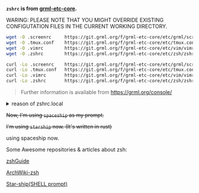 **`zshrc` is from [grml-etc-core](https://github.com/grml/grml-etc-core).**

WARING: PLEASE NOTE THAT YOU MIGHT OVERRIDE EXISTING CONFIGUTATION FILES IN THE CURRENT WORKING DIRECTORY.

```sh
wget -O .screenrc     https://git.grml.org/f/grml-etc-core/etc/grml/screenrc_generic
wget -O .tmux.conf    https://git.grml.org/f/grml-etc-core/etc/tmux.conf
wget -O .vimrc        https://git.grml.org/f/grml-etc-core/etc/vim/vimrc
wget -O .zshrc        https://git.grml.org/f/grml-etc-core/etc/zsh/zshrc
```

```sh
curl -Lo .screenrc    https://git.grml.org/f/grml-etc-core/etc/grml/screenrc_generic
curl -Lo .tmux.conf   https://git.grml.org/f/grml-etc-core/etc/tmux.conf
curl -Lo .vimrc       https://git.grml.org/f/grml-etc-core/etc/vim/vimrc
curl -Lo .zshrc       https://git.grml.org/f/grml-etc-core/etc/zsh/zshrc
```

>Further information is available from https://grml.org/console/

<details>
<summary>reason of zshrc.local</summary>
我不希望我自己添加的 zsh 配置污染了 grml 的配置。
所以为了区分，还是添加了一个 `zshrc.local` 用于存放个人的配置文件。
</details>

~~Now, I'm using `spaceship` as my prompt.~~ 

~~I'm using `starship` now. (It's written in rust)~~ 

using spaceship now.

Some Awesome repositories & articles about zsh:

[zshGuide](https://github.com/goreliu/zshguide)

[ArchWiki-zsh](https://wiki.archlinux.org/title/Zsh)

[Star-ship(SHELL prompt)](https://github.com/spaceship-prompt/spaceship-prompt#features)
